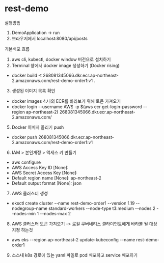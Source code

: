 # rest-demo
실행방법
1. DemoApplication -> run
2. 브라우저에서 localhost:8080/api/posts

기본배포 흐름
1. aws cli, kubectl, docker window 버전으로 설치하기
2. Terminal 창에서 docker image 생성하기 (Docker rising)
- docker build -t 268081345066.dkr.ecr.ap-northeast-2.amazonaws.com/rest-demo-order1:v1 .
3. 생성된 이미지 목록 확인
- docker images
4.나의 ECR를 바라보기 위해 토큰 가져오기
- docker login --username AWS -p $(aws ecr get-login-password --region ap-northeast-2) 268081345066.dkr.ecr.ap-northeast-2.amazonaws.com/
5. Docker 이미지 올리기 push
- docker push 268081345066.dkr.ecr.ap-northeast-2.amazonaws.com/rest-demo-order1:v1
6. IAM > 본인계정 > 액세스 키 만들기
- aws configure
- AWS Access Key ID [None]: 
- AWS Secret Access Key [None]: 
- Default region name [None]: ap-northeast-2
- Default output format [None]: json
7. AWS 클러스터 생성
- eksctl create cluster --name rest-demo-order1 --version 1.19 --nodegroup-name standard-workers --node-type t3.medium --nodes 2 --nodes-min 1 --nodes-max 2
8. AWS 클러스터 토큰 가져오기 -> 로컬 쿠버네티스 클라이언트에게 바라볼 될 대상 지정 하는것
- aws eks --region ap-northeast-2 update-kubeconfig --name rest-demo-order1
9. 소스내 k8s 경로에 있는 yaml 파일로 pod 배포하고 service 배포하기

